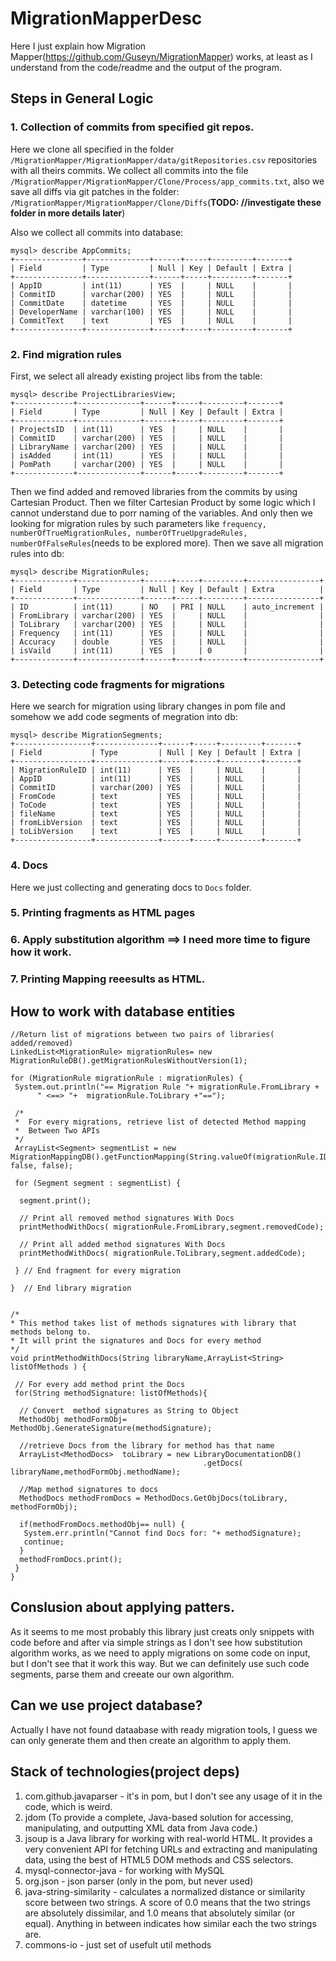 # MigrationMapperDesc

Here I just explain how Migration Mapper(https://github.com/Guseyn/MigrationMapper) works, at least as I understand from the code/readme and the output of the program.

## Steps in General Logic

### 1. Collection of commits from specified git repos.

Here we clone all specified in the folder `/MigrationMapper/MigrationMapper/data/gitRepositories.csv` repositories with all theirs commits. We collect all commits into the file `/MigrationMapper/MigrationMapper/Clone/Process/app_commits.txt`, also we save all diffs via git patches in the folder: `/MigrationMapper/MigrationMapper/Clone/Diffs`(**TODO: //investigate these folder in more details later**)

Also we collect all commits into database:

```
mysql> describe AppCommits;
+---------------+--------------+------+-----+---------+-------+
| Field         | Type         | Null | Key | Default | Extra |
+---------------+--------------+------+-----+---------+-------+
| AppID         | int(11)      | YES  |     | NULL    |       |
| CommitID      | varchar(200) | YES  |     | NULL    |       |
| CommitDate    | datetime     | YES  |     | NULL    |       |
| DeveloperName | varchar(100) | YES  |     | NULL    |       |
| CommitText    | text         | YES  |     | NULL    |       |
+---------------+--------------+------+-----+---------+-------+
```

### 2. Find migration rules

First, we select all already existing project libs from the table:

```
mysql> describe ProjectLibrariesView;
+-------------+--------------+------+-----+---------+-------+
| Field       | Type         | Null | Key | Default | Extra |
+-------------+--------------+------+-----+---------+-------+
| ProjectsID  | int(11)      | YES  |     | NULL    |       |
| CommitID    | varchar(200) | YES  |     | NULL    |       |
| LibraryName | varchar(200) | YES  |     | NULL    |       |
| isAdded     | int(11)      | YES  |     | NULL    |       |
| PomPath     | varchar(200) | YES  |     | NULL    |       |
+-------------+--------------+------+-----+---------+-------+
```

Then we find added and removed libraries from the commits by using Cartesian Product. Then we filter Cartesian Product by some logic which I cannot understand due to porr naming of the variables. And only then we looking for migration rules by such parameters like `frequency, numberOfTrueMigrationRules, numberOfTrueUpgradeRules, numberOfFalseRules`(needs to be explored more). Then we save all migration rules into db:

```
mysql> describe MigrationRules;
+-------------+--------------+------+-----+---------+----------------+
| Field       | Type         | Null | Key | Default | Extra          |
+-------------+--------------+------+-----+---------+----------------+
| ID          | int(11)      | NO   | PRI | NULL    | auto_increment |
| FromLibrary | varchar(200) | YES  |     | NULL    |                |
| ToLibrary   | varchar(200) | YES  |     | NULL    |                |
| Frequency   | int(11)      | YES  |     | NULL    |                |
| Accuracy    | double       | YES  |     | NULL    |                |
| isVaild     | int(11)      | YES  |     | 0       |                |
+-------------+--------------+------+-----+---------+----------------+
```

### 3. Detecting code fragments for migrations

Here we search for migration using library changes in pom file and somehow we add code segments of megration into db:

```
mysql> describe MigrationSegments;
+-----------------+--------------+------+-----+---------+-------+
| Field           | Type         | Null | Key | Default | Extra |
+-----------------+--------------+------+-----+---------+-------+
| MigrationRuleID | int(11)      | YES  |     | NULL    |       |
| AppID           | int(11)      | YES  |     | NULL    |       |
| CommitID        | varchar(200) | YES  |     | NULL    |       |
| FromCode        | text         | YES  |     | NULL    |       |
| ToCode          | text         | YES  |     | NULL    |       |
| fileName        | text         | YES  |     | NULL    |       |
| fromLibVersion  | text         | YES  |     | NULL    |       |
| toLibVersion    | text         | YES  |     | NULL    |       |
+-----------------+--------------+------+-----+---------+-------+
```

### 4. Docs 

Here we just collecting and generating docs to `Docs` folder.

### 5. Printing fragments as HTML pages

### 6. Apply substitution algorithm ==> I need more time to figure how it work.

### 7. Printing Mapping reeesults as HTML.

## How to work with database entities

```
//Return list of migrations between two pairs of libraries( added/removed)
LinkedList<MigrationRule> migrationRules= new MigrationRuleDB().getMigrationRulesWithoutVersion(1);

for (MigrationRule migrationRule : migrationRules) {
 System.out.println("== Migration Rule "+ migrationRule.FromLibrary +
      " <==> "+  migrationRule.ToLibrary +"==");

 /*
 *  For every migrations, retrieve list of detected Method mapping
 *  Between Two APIs
 */
 ArrayList<Segment> segmentList = new MigrationMappingDB().getFunctionMapping(String.valueOf(migrationRule.ID), false, false);

 for (Segment segment : segmentList) {

  segment.print();

  // Print all removed method signatures With Docs
  printMethodWithDocs( migrationRule.FromLibrary,segment.removedCode);  

  // Print all added method signatures With Docs
  printMethodWithDocs( migrationRule.ToLibrary,segment.addedCode);

 } // End fragment for every migration

}  // End library migration


/* 
* This method takes list of methods signatures with library that methods belong to.
* It will print the signatures and Docs for every method
*/
void printMethodWithDocs(String libraryName,ArrayList<String> listOfMethods ) {

 // For every add method print the Docs
 for(String methodSignature: listOfMethods){

  // Convert  method signatures as String to Object
  MethodObj methodFormObj= MethodObj.GenerateSignature(methodSignature);

  //retrieve Docs from the library for method has that name
  ArrayList<MethodDocs>  toLibrary = new LibraryDocumentationDB()
                                           .getDocs( libraryName,methodFormObj.methodName);

  //Map method signatures to docs
  MethodDocs methodFromDocs = MethodDocs.GetObjDocs(toLibrary, methodFormObj);

  if(methodFromDocs.methodObj== null) {
   System.err.println("Cannot find Docs for: "+ methodSignature);
   continue;
  }
  methodFromDocs.print();      
 }
}
```

## Conslusion about applying patters.

As it seems to me most probably this library just creats only snippets with code before and after via simple strings as I don't see how substitution algorithm works, as we need to apply migrations on some code on input, but I don't see that it work this way. But we can definitely use such code segments, parse them and creeate our own algorithm.

## Can we use project database?

Actually I have not found dataabase with ready migration tools, I guess we can only generate them and then create an algorithm to apply them.

## Stack of technologies(project deps)

1. com.github.javaparser - it's in pom, but I don't see any usage of it in the code, which is weird.
2. jdom (To provide a complete, Java-based solution for accessing, manipulating, and outputting XML data from Java code.)
3. jsoup is a Java library for working with real-world HTML. It provides a very convenient API for fetching URLs and extracting and manipulating data, using the best of HTML5 DOM methods and CSS selectors.
4. mysql-connector-java - for working with MySQL
5. org.json - json parser (only in the pom, but never used)
6. java-string-similarity -  calculates a normalized distance or similarity score between two strings. A score of 0.0 means that the two strings are absolutely dissimilar, and 1.0 means that absolutely similar (or equal). Anything in between indicates how similar each the two strings are.
7. commons-io - just set of usefult util methods

